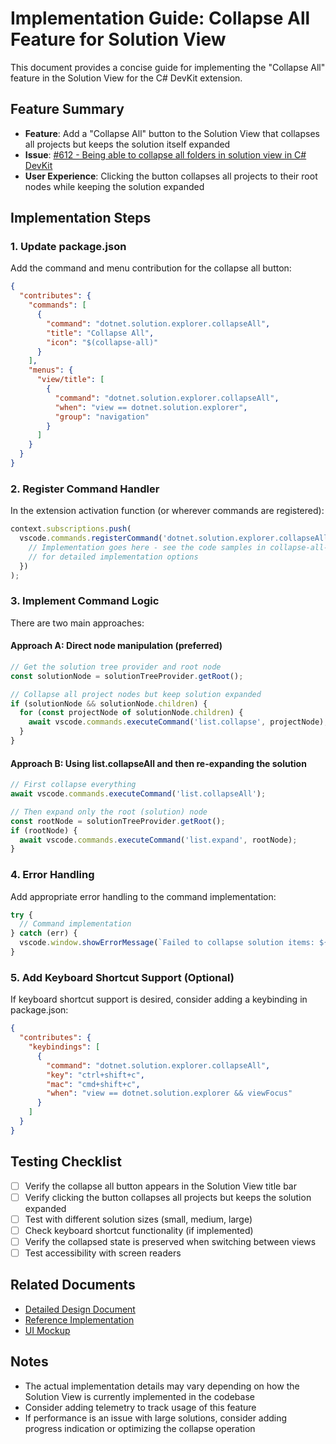# Implementation Guide: Collapse All Feature for Solution View

This document provides a concise guide for implementing the "Collapse All" feature in the Solution View for the C# DevKit extension.

## Feature Summary

- **Feature**: Add a "Collapse All" button to the Solution View that collapses all projects but keeps the solution itself expanded
- **Issue**: [#612 - Being able to collapse all folders in solution view in C# DevKit](https://github.com/microsoft/vscode-dotnettools/issues/612)
- **User Experience**: Clicking the button collapses all projects to their root nodes while keeping the solution expanded

## Implementation Steps

### 1. Update package.json

Add the command and menu contribution for the collapse all button:

```json
{
  "contributes": {
    "commands": [
      {
        "command": "dotnet.solution.explorer.collapseAll",
        "title": "Collapse All",
        "icon": "$(collapse-all)"
      }
    ],
    "menus": {
      "view/title": [
        {
          "command": "dotnet.solution.explorer.collapseAll",
          "when": "view == dotnet.solution.explorer",
          "group": "navigation"
        }
      ]
    }
  }
}
```

### 2. Register Command Handler

In the extension activation function (or wherever commands are registered):

```typescript
context.subscriptions.push(
  vscode.commands.registerCommand('dotnet.solution.explorer.collapseAll', async () => {
    // Implementation goes here - see the code samples in collapse-all-implementation.ts
    // for detailed implementation options
  })
);
```

### 3. Implement Command Logic

There are two main approaches:

#### Approach A: Direct node manipulation (preferred)

```typescript
// Get the solution tree provider and root node
const solutionNode = solutionTreeProvider.getRoot();

// Collapse all project nodes but keep solution expanded
if (solutionNode && solutionNode.children) {
  for (const projectNode of solutionNode.children) {
    await vscode.commands.executeCommand('list.collapse', projectNode);
  }
}
```

#### Approach B: Using list.collapseAll and then re-expanding the solution

```typescript
// First collapse everything
await vscode.commands.executeCommand('list.collapseAll');

// Then expand only the root (solution) node
const rootNode = solutionTreeProvider.getRoot();
if (rootNode) {
  await vscode.commands.executeCommand('list.expand', rootNode);
}
```

### 4. Error Handling

Add appropriate error handling to the command implementation:

```typescript
try {
  // Command implementation
} catch (err) {
  vscode.window.showErrorMessage(`Failed to collapse solution items: ${err}`);
}
```

### 5. Add Keyboard Shortcut Support (Optional)

If keyboard shortcut support is desired, consider adding a keybinding in package.json:

```json
{
  "contributes": {
    "keybindings": [
      {
        "command": "dotnet.solution.explorer.collapseAll",
        "key": "ctrl+shift+c",
        "mac": "cmd+shift+c",
        "when": "view == dotnet.solution.explorer && viewFocus"
      }
    ]
  }
}
```

## Testing Checklist

- [ ] Verify the collapse all button appears in the Solution View title bar
- [ ] Verify clicking the button collapses all projects but keeps the solution expanded
- [ ] Test with different solution sizes (small, medium, large)
- [ ] Check keyboard shortcut functionality (if implemented)
- [ ] Verify the collapsed state is preserved when switching between views
- [ ] Test accessibility with screen readers

## Related Documents

- [Detailed Design Document](./collapse-all-solution-view.md)
- [Reference Implementation](./collapse-all-implementation.ts)
- [UI Mockup](./collapse-all-ui-mockup.md)

## Notes

- The actual implementation details may vary depending on how the Solution View is currently implemented in the codebase
- Consider adding telemetry to track usage of this feature
- If performance is an issue with large solutions, consider adding progress indication or optimizing the collapse operation
